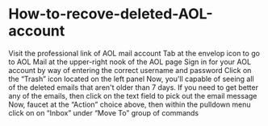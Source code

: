 # How-to-recove-deleted-AOL-account
Visit the professional link of AOL mail account Tab at the envelop icon to go to AOL Mail at the upper-right nook of the AOL page Sign in for your AOL account by way of entering the correct username and password Click on the “Trash” icon located on the left panel Now, you'll capable of seeing all of the deleted emails that aren't older than 7 days. If you need to get better any of the emails, then click on the text field to pick out the email message Now, faucet at the “Action” choice above, then within the pulldown menu click on on “Inbox” under “Move To” group of commands
